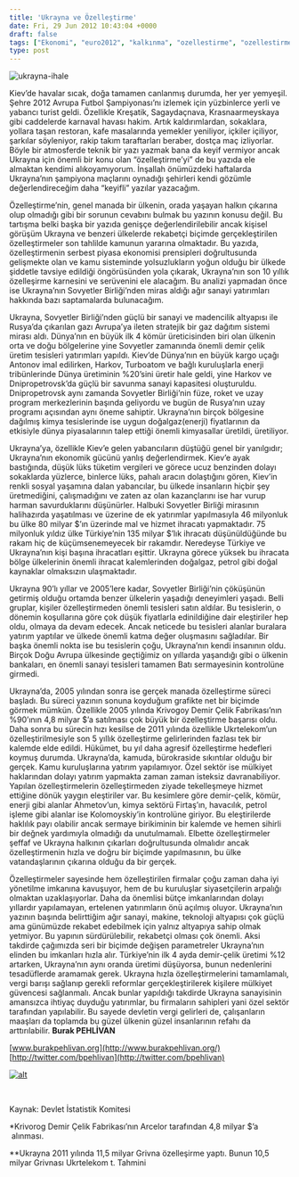 ```yaml
---
title: 'Ukrayna ve Özelleştirme'
date: Fri, 29 Jun 2012 10:43:04 +0000
draft: false
tags: ["Ekonomi", "euro2012", "kalkınma", "ozellestirme", "ozellestirme verileri", "Ukrayna", "Ukrayna"]
type: post
---
```


![](http://tuid.org.ua/wp-content/uploads/2012/06/ukrayna-ihale.jpg "ukrayna-ihale")

Kiev’de havalar sıcak, doğa tamamen canlanmış durumda, her yer yemyeşil. Şehre 2012 Avrupa Futbol Şampiyonası’nı izlemek için yüzbinlerce yerli ve yabancı turist geldi. Özellikle Kreşatik, Sagaydaçnava, Krasnaarmeyskaya gibi caddelerde karnaval havası hakim. Artık kaldırımlardan, sokaklara, yollara taşan restoran, kafe masalarında yemekler yeniliyor, içkiler içiliyor, şarkılar söyleniyor, rakip takım taraftarları beraber, dostça maç izliyorlar. Böyle bir atmosferde teknik bir yazı yazmak bana da keyif vermiyor ancak Ukrayna için önemli bir konu olan “özelleştirme’yi” de bu yazıda ele almaktan kendimi alıkoyamıyorum. İnşallah önümüzdeki haftalarda Ukrayna’nın şampiyona maçlarını oynadığı şehirleri kendi gözümle değerlendireceğim daha “keyifli” yazılar yazacağım.

Özelleştirme’nin, genel manada bir ülkenin, orada yaşayan halkın çıkarına olup olmadığı gibi bir sorunun cevabını bulmak bu yazının konusu değil. Bu tartışma belki başka bir yazıda genişçe değerlendirilebilir ancak kişisel görüşüm Ukrayna ve benzeri ülkelerde rekabetçi biçimde gerçekleştirilen özelleştirmeler son tahlilde kamunun yararına olmaktadır. Bu yazıda, özelleştirmenin serbest piyasa ekonomisi prensipleri doğrultusunda gelişmekte olan ve kamu sisteminde yolsuzlukların yoğun olduğu bir ülkede şiddetle tavsiye edildiği öngörüsünden yola çıkarak, Ukrayna’nın son 10 yıllık özelleşirme karnesini ve serüvenini ele alacağım. Bu analizi yapmadan önce ise Ukrayna’nın Sovyetler Birliği’nden miras aldığı ağır sanayi yatırımları hakkında bazı saptamalarda bulunacağım.

Ukrayna, Sovyetler Birliği’nden güçlü bir sanayi ve madencilik altyapısı ile Rusya’da çıkarılan gazı Avrupa’ya ileten stratejik bir gaz dağıtım sistemi mirası aldı. Dünya’nın en büyük ilk 4 kömür üreticisinden biri olan ülkenin orta ve doğu bölgelerine yine Sovyetler zamanında önemli demir çelik üretim tesisleri yatırımları yapıldı. Kiev’de Dünya’nın en büyük kargo uçağı Antonov imal edilirken, Harkov, Turboatom ve bağlı kuruluşlarla enerji tribünlerinde Dünya üretiminin %20’sini üretir hale geldi, yine Harkov ve Dnipropetrovsk’da güçlü bir savunma sanayi kapasitesi oluşturuldu. Dnipropetrovsk aynı zamanda Sovyetler Birliği’nin füze, roket ve uzay program merkezlerinin başında geliyordu ve bugün de Rusya’nın uzay programı açısından aynı öneme sahiptir. Ukrayna’nın birçok bölgesine dağılmış kimya tesislerinde ise uygun doğalgaz(enerji) fiyatlarının da etkisiyle dünya piyasalarının talep ettiği önemli kimyasallar üretildi, üretiliyor.

Ukrayna’ya, özellikle Kiev’e gelen yabancıların düştüğü genel bir yanılgıdır; Ukrayna’nın ekonomik gücünü yanlış değerlendirmek. Kiev’e ayak bastığında, düşük lüks tüketim vergileri ve görece ucuz benzinden dolayı sokaklarda yüzlerce, binlerce lüks, pahalı aracın dolaştığını gören, Kiev’in renkli sosyal yaşamına dalan yabancılar, bu ülkede insanların hiçbir şey üretmediğini, çalışmadığını ve zaten az olan kazançlarını ise har vurup harman savurduklarını düşünürler. Halbuki Sovyetler Birliği mirasının halihazırda yaşatılması ve üzerine de ek yatırımlar yapılmasıyla 46 milyonluk bu ülke 80 milyar $’ın üzerinde mal ve hizmet ihracatı yapmaktadır. 75 milyonluk yıldız ülke Türkiye’nin 135 milyar $’lık ihracatı düşünüldüğünde bu rakam hiç de küçümsenemeyecek bir rakamdır. Neredeyse Türkiye ve Ukrayna’nın kişi başına ihracatları eşittir. Ukrayna görece yüksek bu ihracata bölge ülkelerinin önemli ihracat kalemlerinden doğalgaz, petrol gibi doğal kaynaklar olmaksızın ulaşmaktadır.

Ukrayna 90’lı yıllar ve 2005’lere kadar, Sovyetler Birliği’nin çöküşünün getirmiş olduğu ortamda benzer ülkelerin yaşadığı deneyimleri yaşadı. Belli gruplar, kişiler özelleştirmeden önemli tesisleri satın aldılar. Bu tesislerin, o dönemin koşullarına göre çok düşük fiyatlarla edinildiğine dair eleştiriler hep oldu, olmaya da devam edecek. Ancak neticede bu tesisleri alanlar buralara yatırım yaptılar ve ülkede önemli katma değer oluşmasını sağladılar. Bir başka önemli nokta ise bu tesislerin çoğu, Ukrayna’nın kendi insanının oldu. Birçok Doğu Avrupa ülkesinde geçtiğimiz on yıllarda yaşandığı gibi o ülkenin bankaları, en önemli sanayi tesisleri tamamen Batı sermayesinin kontrolüne girmedi.

Ukrayna’da, 2005 yılından sonra ise gerçek manada özelleştirme süreci başladı. Bu süreci yazının sonuna koyduğum grafikte net bir biçimde görmek mümkün. Özellikle 2005 yılında Krivogoy Demir Çelik Fabrikası’nın %90’ının 4,8 milyar $’a satılması çok büyük bir özelleştirme başarısı oldu. Daha sonra bu sürecin hızı kesilse de 2011 yılında özellikle Ukrtelekom’un özelleştirilmesiyle son 5 yıllık özelleştirme gelirlerinden fazlası tek bir kalemde elde edildi. Hükümet, bu yıl daha agresif özelleştirme hedefleri koymuş durumda. Ukrayna’da, kamuda, bürokraside sıkıntılar olduğu bir gerçek. Kamu kuruluşlarına yatırım yapılamıyor. Özel sektör ise mülkiyet haklarından dolayı yatırım yapmakta zaman zaman isteksiz davranabiliyor. Yapılan özelleştirmelerin özelleştirmeden ziyade tekelleşmeye hizmet ettiğine dönük yaygın eleştiriler var. Bu kesimlere göre demir-çelik, kömür, enerji gibi alanlar Ahmetov’un, kimya sektörü Firtaş’ın, havacılık, petrol işleme gibi alanlar ise Kolomoyskiy’in kontrolüne giriyor. Bu eleştirilerde haklılık payı olabilir ancak sermaye birikiminin bir kalemde ve hemen sihirli bir değnek yardımıyla olmadığı da unutulmamalı. Elbette özelleştirmeler şeffaf ve Ukrayna halkının çıkarları doğrultusunda olmalıdır ancak özelleştirmenin hızla ve doğru bir biçimde yapılmasının, bu ülke vatandaşlarının çıkarına olduğu da bir gerçek.

Özelleştirmeler sayesinde hem özelleştirilen firmalar çoğu zaman daha iyi yönetilme imkanına kavuşuyor, hem de bu kuruluşlar siyasetçilerin arpalığı olmaktan uzaklaşıyorlar. Daha da önemlisi bütçe imkanlarından dolayı yıllardır yapılamayan, ertelenen yatırımların önü açılmış oluyor. Ukrayna’nın yazının başında belirttiğim ağır sanayi, makine, teknoloji altyapısı çok güçlü ama günümüzde rekabet edebilmek için yalnız altyapıya sahip olmak yetmiyor. Bu yapının sürdürülebilir, rekabetçi olması çok önemli. Aksi takdirde çağımızda seri bir biçimde değişen parametreler Ukrayna’nın elinden bu imkanları hızla alır. Türkiye’nin ilk 4 ayda demir-çelik üretimi %12 artarken, Ukrayna’nın aynı oranda üretimi düşüyorsa, bunun nedenlerini tesadüflerde aramamak gerek. Ukrayna hızla özelleştirmelerini tamamlamalı, vergi barışı sağlanıp gerekli reformlar gerçekleştirilerek kişilere mülkiyet güvencesi sağlanmalı. Ancak bunlar yapıldığı takdirde Ukrayna sanayisinin amansızca ihtiyaç duyduğu yatırımlar, bu firmaların sahipleri yani özel sektör tarafından yapılabilir. Bu sayede devletin vergi gelirleri de, çalışanların maaşları da toplamda bu güzel ülkenin güzel insanlarının refahı da arttırılabilir.
**Burak PEHLİVAN**

[www.burakpehlivan.org](http://www.burakpehlivan.org/)
[http://twitter.com/bpehlivan](http://twitter.com/bpehlivan)

[![alt](http://tuid.org.ua/wp-content/uploads/2012/06/table1.png "table1")](http://tuid.org.ua/wp-content/uploads/2012/06/table1.png)

 

Kaynak: Devlet İstatistik Komitesi

\*Krivorog Demir Çelik Fabrikası’nın Arcelor tarafından 4,8 milyar $’a  alınması.

\*\*Ukrayna 2011 yılında 11,5 milyar Grivna özelleşirme yaptı. Bunun 10,5 milyar Grivnası Ukrtelekom
t. Tahmini